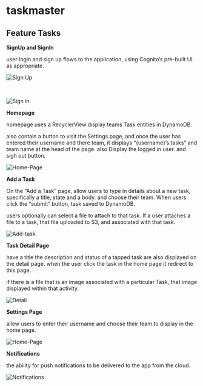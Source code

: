 # taskmaster

## Feature Tasks

**SignUp and SignIn**

user login and sign up flows to the application, using Cognito’s pre-built UI as appropriate.

![Sign Up](./screenshots/signup.PNG)

<br>

![Sign in](./screenshots/signin.PNG)

**Homepage**

homepage uses a RecyclerView display teams Task entities in DynamoDB.

also contain a button to visit the Settings page, and once the user has entered their username and there team, it displays “{username}’s tasks” and team name at the head of the page. also Display the logged in user. and sigh out button.

![Home-Page](./screenshots/home-page.PNG)

**Add a Task**

On the “Add a Task” page, allow users to type in details about a new task, specifically a title, state and a body.
and choose their team. When users click the “submit” button, task saved to DynamoDB.

users optionally can select a file to attach to that task. If a user attaches a file to a task, that file uploaded to S3, and associated with that task.

![Add-task](./screenshots/add-task.PNG)

**Task Detail Page**

have a title the description and status of a tapped task are also displayed on the detail page. when the user click the task in the home page it redirect to this page.

if there is a file that is an image associated with a particular Task, that image displayed within that activity.

![Detail](./screenshots/details.PNG)

**Settings Page**

allow users to enter their username and choose their team to display in the home page.

![Home-Page](./screenshots/settings.PNG)

**Notifications**

the ability for push notifications to be delivered to the app from the cloud.

![Notifications](./screenshots/Notifications.PNG)

